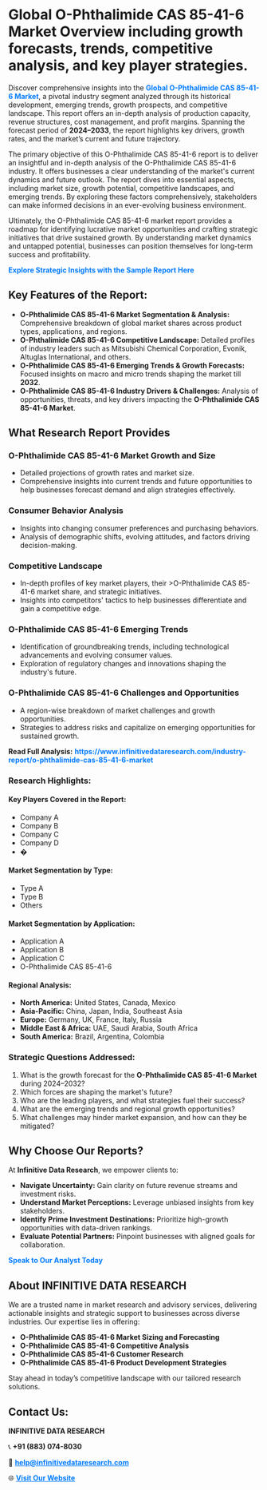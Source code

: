 <h1>Global O-Phthalimide CAS 85-41-6 Market Overview including growth forecasts, trends, competitive analysis, and key player strategies.</h1>
<p>
Discover comprehensive insights into the 
<a href="https://www.infinitivedataresearch.com/industry-report/o-phthalimide-cas-85-41-6-market" rel="dofollow" style="color: #007BFF; text-decoration: none;"><strong>Global O-Phthalimide CAS 85-41-6 Market</strong></a>, a pivotal industry segment analyzed through its historical development, emerging trends, growth prospects, and competitive landscape. This report offers an in-depth analysis of production capacity, revenue structures, cost management, and profit margins. Spanning the forecast period of <strong>2024–2033</strong>, the report highlights key drivers, growth rates, and the market’s current and future trajectory.
</p>
<p>
The primary objective of this O-Phthalimide CAS 85-41-6 report is to deliver an insightful and in-depth analysis of the O-Phthalimide CAS 85-41-6 industry. It offers businesses a clear understanding of the market's current dynamics and future outlook. The report dives into essential aspects, including market size, growth potential, competitive landscapes, and emerging trends. By exploring these factors comprehensively, stakeholders can make informed decisions in an ever-evolving business environment.
</p>
<p>
Ultimately, the O-Phthalimide CAS 85-41-6 market report provides a roadmap for identifying lucrative market opportunities and crafting strategic initiatives that drive sustained growth. By understanding market dynamics and untapped potential, businesses can position themselves for long-term success and profitability.
</p>
<p>
<a href="https://www.infinitivedataresearch.com/request-sample/reportId=110705" style="color: #007BFF; text-decoration: none;"><strong>Explore Strategic Insights with the Sample Report Here</strong></a>
</p>

<h2>Key Features of the Report:</h2>
<ul>
<li><strong>O-Phthalimide CAS 85-41-6 Market Segmentation & Analysis:</strong> Comprehensive breakdown of global market shares across product types, applications, and regions.</li>
<li><strong>O-Phthalimide CAS 85-41-6 Competitive Landscape:</strong> Detailed profiles of industry leaders such as Mitsubishi Chemical Corporation, Evonik, Altuglas International, and others.</li>
<li><strong>O-Phthalimide CAS 85-41-6 Emerging Trends & Growth Forecasts:</strong> Focused insights on macro and micro trends shaping the market till <strong>2032</strong>.</li>
<li><strong>O-Phthalimide CAS 85-41-6 Industry Drivers & Challenges:</strong> Analysis of opportunities, threats, and key drivers impacting the <strong>O-Phthalimide CAS 85-41-6 Market</strong>.</li>
</ul>

<h2>What Research Report Provides</h2>
<h3>O-Phthalimide CAS 85-41-6 Market Growth and Size</h3>
<ul>
<li>Detailed projections of growth rates and market size.</li>
<li>Comprehensive insights into current trends and future opportunities to help businesses forecast demand and align strategies effectively.</li>
</ul>

<h3>Consumer Behavior Analysis</h3>
<ul>
<li>Insights into changing consumer preferences and purchasing behaviors.</li>
<li>Analysis of demographic shifts, evolving attitudes, and factors driving decision-making.</li>
</ul>

<h3>Competitive Landscape</h3>
<ul>
<li>In-depth profiles of key market players, their >O-Phthalimide CAS 85-41-6 market share, and strategic initiatives.</li>
<li>Insights into competitors' tactics to help businesses differentiate and gain a competitive edge.</li>
</ul>

<h3>O-Phthalimide CAS 85-41-6 Emerging Trends</h3>
<ul>
<li>Identification of groundbreaking trends, including technological advancements and evolving consumer values.</li>
<li>Exploration of regulatory changes and innovations shaping the industry's future.</li>
</ul>

<h3>O-Phthalimide CAS 85-41-6 Challenges and Opportunities</h3>
<ul>
<li>A region-wise breakdown of market challenges and growth opportunities.</li>
<li>Strategies to address risks and capitalize on emerging opportunities for sustained growth.</li>
</ul>
<p><strong>Read Full Analysis:</strong> <a href="https://www.infinitivedataresearch.com/industry-report/o-phthalimide-cas-85-41-6-market" rel="dofollow" style="color: #007BFF; text-decoration: none;"><strong>https://www.infinitivedataresearch.com/industry-report/o-phthalimide-cas-85-41-6-market</strong></a></p>
<h3>Research Highlights:</h3>
<h4>Key Players Covered in the Report:</h4>
<ul><li>Company A</li><li>Company B</li><li>Company C</li><li>Company D</li><li>�</li></ul>
<h4>Market Segmentation by Type:</h4>
<ul><li>Type A</li><li>Type B</li><li>Others</li></ul>
<h4>Market Segmentation by Application:</h4>
<ul><li>Application A</li><li>Application B</li><li>Application C</li><li>O-Phthalimide CAS 85-41-6</li></ul>

<h4>Regional Analysis:</h4>
<ul>
<li><strong>North America:</strong> United States, Canada, Mexico</li>
<li><strong>Asia-Pacific:</strong> China, Japan, India, Southeast Asia</li>
<li><strong>Europe:</strong> Germany, UK, France, Italy, Russia</li>
<li><strong>Middle East & Africa:</strong> UAE, Saudi Arabia, South Africa</li>
<li><strong>South America:</strong> Brazil, Argentina, Colombia</li>
</ul>

<h3>Strategic Questions Addressed:</h3>
<ol>
<li>What is the growth forecast for the <strong>O-Phthalimide CAS 85-41-6 Market</strong> during 2024–2032?</li>
<li>Which forces are shaping the market's future?</li>
<li>Who are the leading players, and what strategies fuel their success?</li>
<li>What are the emerging trends and regional growth opportunities?</li>
<li>What challenges may hinder market expansion, and how can they be mitigated?</li>
</ol>

<h2>Why Choose Our Reports?</h2>
<p>At <strong>Infinitive Data Research</strong>, we empower clients to:</p>
<ul>
<li><strong>Navigate Uncertainty:</strong> Gain clarity on future revenue streams and investment risks.</li>
<li><strong>Understand Market Perceptions:</strong> Leverage unbiased insights from key stakeholders.</li>
<li><strong>Identify Prime Investment Destinations:</strong> Prioritize high-growth opportunities with data-driven rankings.</li>
<li><strong>Evaluate Potential Partners:</strong> Pinpoint businesses with aligned goals for collaboration.</li>
</ul>
<p><a href="https://www.infinitivedataresearch.com/industry-report/o-phthalimide-cas-85-41-6-market" rel="dofollow" style="color: #007BFF; text-decoration: none;"><strong>Speak to Our Analyst Today</strong></a></p>

<h2>About INFINITIVE DATA RESEARCH</h2>
<p>We are a trusted name in market research and advisory services, delivering actionable insights and strategic support to businesses across diverse industries. Our expertise lies in offering:</p>
<ul>
<li><strong>O-Phthalimide CAS 85-41-6 Market Sizing and Forecasting</strong></li>
<li><strong>O-Phthalimide CAS 85-41-6 Competitive Analysis</strong></li>
<li><strong>O-Phthalimide CAS 85-41-6 Customer Research</strong></li>
<li><strong>O-Phthalimide CAS 85-41-6 Product Development Strategies</strong></li>
</ul>
<p>Stay ahead in today’s competitive landscape with our tailored research solutions.</p>

<h2>Contact Us:</h2>
<p><strong>INFINITIVE DATA RESEARCH</strong></p>
<p>📞 <strong>+91 (883) 074-8030</strong></p>
<p>📧 <strong><a href="mailto:help@infinitivedataresearch.com" style="color: #007BFF;">help@infinitivedataresearch.com</a></strong></p>
<p>🌐 <strong><a href="https://www.infinitivedataresearch.com" rel="dofollow" style="color: #007BFF;">Visit Our Website</a></strong></p>